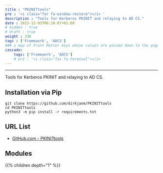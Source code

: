 ```yaml
---
title : "PKINITtools"
pre : '<i class="far fa-window-restore"></i> '
description : "Tools for Kerberos PKINIT and relaying to AD CS."
date : 2023-12-03T06:10:07+01:00
# hidden : true
# draft : true
weight : 330
tags : ['Framework', 'ADCS']
### a map of Front Matter keys whose values are passed down to the page's descendants unless overwritten by self or a closer ancestor's cascade. 
cascade:
    tags: ['Framework', 'ADCS']
    # pre : '<i class="fas fa-terminal"></i> '
---
```


---

Tools for Kerberos PKINIT and relaying to AD CS.

## Installation via Pip

```plain
git clone https://github.com/dirkjanm/PKINITtools
cd PKINITtools
python3 -m pip install -r requirements.txt
```

## URL List

* [GitHub.com - PKINITtools](https://github.com/dirkjanm/PKINITtools)

## Modules

{{% children depth="1" %}}
